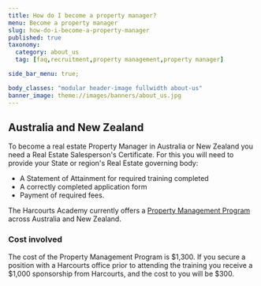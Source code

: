 ```yaml
---
title: How do I become a property manager?
menu: Become a property manager
slug: how-do-i-become-a-property-manager
published: true
taxonomy:
  category: about_us
  tag: [faq,recruitment,property management,property manager]

side_bar_menu: true;

body_classes: "modular header-image fullwidth about-us"
banner_image: theme://images/banners/about_us.jpg
---
```


## Australia and New Zealand
To become a real estate Property Manager in Australia or New Zealand you need a Real Estate Salesperson's Certificate. For this you will need to provide your State or region's Real Estate governing body:

- A Statement of Attainment for required training completed
- A correctly completed application form
- Payment of required fees.

The Harcourts Academy currently offers a [Property Management Program](/courses/property-management/property-management-program) across Australia and New Zealand.

### Cost involved
The cost of the Property Management Program is $1,300. If you secure a position with a Harcourts office prior to attending the training you receive a $1,000 sponsorship from Harcourts, and the cost to you will be $300.
